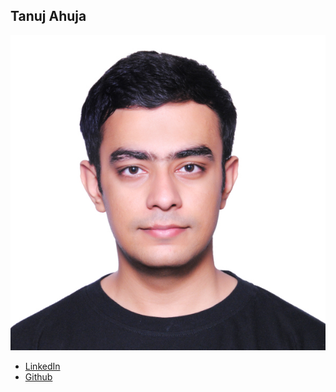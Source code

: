 Tanuj Ahuja
------------

![](photos/tanuj-ahuja.jpg)

* [LinkedIn](https://www.linkedin.com/in/tanuj-ahuja-b54ba193/)
* [Github](https://github.com/tanuj1234)
